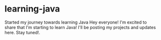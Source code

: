 # learning-java
Started my journey towards learning Java
Hey everyone! I'm excited to share that I'm starting to learn Java! I'll be posting my projects and updates here. Stay tuned!.
